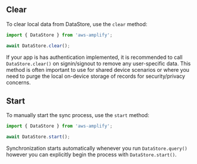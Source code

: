 ## Clear

To clear local data from DataStore, use the `clear` method:

```js
import { DataStore } from 'aws-amplify';

await DataStore.clear();
```

<amplify-callout>

If your app is has authentication implemented, it is recommended to call `DataStore.clear()` on signin/signout to remove any user-specific data. This method is often important to use for shared device scenarios or where you need to purge the local on-device storage of records for security/privacy concerns.

</amplify-callout>

## Start

To manually start the sync process, use the `start` method:

```js
import { DataStore } from 'aws-amplify';

await DataStore.start();
```

Synchronization starts automatically whenever you run `DataStore.query()` however you can explicitly begin the process with `DataStore.start()`.
